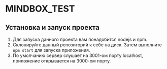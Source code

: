 # MINDBOX_TEST

## Установка и запуск проекта
1. Для запуска данного проекта вам понадобится nodejs и npm.  
2. Склонируйте данный репозиторий к себе на диск. Затем выполните `npm start` для запуска приложения.  
3. По умолчанию сервер слушает на 3001-ом порту localhost, приложение открывается на 3000-ом порту.  
